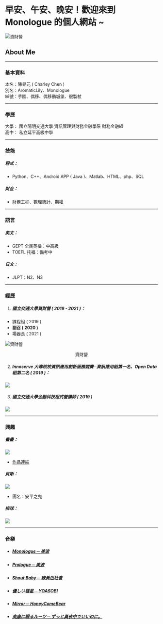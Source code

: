 # 早安、午安、晚安！歡迎來到 **Monologue 的個人網站 ~** 
![資財營](/img/11170.jpg)  
## About Me
***
### 基本資料

本名：陳昱元 ( Charley Chen )  
別名：AromaticLily、Monologue  
綽號：芋園、偶移、偶移動城堡、很製杖  
***

### 學歷
大學：
國立陽明交通大學 資訊管理與財務金融學系 財務金融組  
高中：
私立延平高級中學
***
### 技能
##### 程式：  
* Python、C++、Android APP ( Java )、Matlab、HTML、php、SQL  
##### 財金：  
* 財務工程、數理統計、期權  

***
### 語言
##### 英文：
* GEPT 全民英檢：中高級  
* TOEFL 托福：備考中  
  
##### 日文：
* JLPT：N2、N3
***
### 經歷
1. ##### 國立交通大學資財營 ( 2019 - 2021 )：  
* 課程組 ( 2019 )
* **副召 ( 2020 )**
* 場器長 ( 2021 )  

![資財營](/img/11177.jpg)  
<center>資財營</center>
  
2. ##### Innoserve 大專院校資訊應用創新服務競賽─資訊應用組第一名、Open Data組第二名 ( 2019 )：
![](/img/11173.jpg)  


3. ##### 國立交通大學金融科技程式營講師 ( 2019 )
![](/img/11176.jpg)  
***
### 興趣

##### 畫畫：
![](/img/draww.jpg)  
* [作品連結](https://www.instagram.com/aromaticlily.3/) 

##### 貝斯：
![](/img/bass.jpg)  
* 團名：安平之鬼

##### 排球：
![](/img/volley2.jpg)  

***
### 音樂
* ##### [Monologue ─ 美波](https://www.youtube.com/watch?v=jDGvaQMdPdg)
* ##### [Prologue ─ 美波](https://www.youtube.com/watch?v=DkAyAvKMFP4)
* ##### [Shout Baby ─ 綠黃色社會](https://www.youtube.com/watch?v=Ww8oxgqDQSs)
* ##### [優しい彗星 ─ YOASOBI](https://www.youtube.com/watch?v=VyvhvlYvRnc)
* ##### [Mirror ─ HoneyComeBear](https://www.youtube.com/watch?v=ufAiiTQLwp8)
* ##### [奥底に眠るルーツ ─ ずっと真夜中でいいのに。](https://open.spotify.com/track/4M0rktmlJVIcIWUlOtPntQ?si=0e9351034290499c)